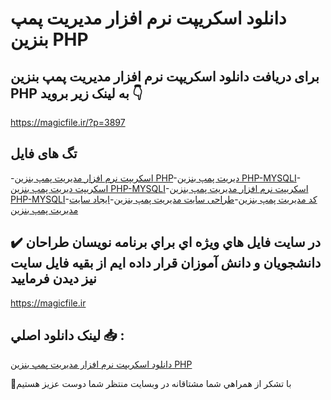 # دانلود اسکریپت نرم افزار مدیریت پمپ بنزین PHP

## برای دریافت دانلود اسکریپت نرم افزار مدیریت پمپ بنزین PHP به لینک زیر بروید 👇

https://magicfile.ir/?p=3897

## تگ های فایل

-[اسکریپت نرم افزار مدیریت پمپ بنزین PHP](https://magicfile.ir/product/%d8%a7%d8%b3%da%a9%d8%b1%db%8c%d9%be%d8%aa%d9%86%d8%b1%d9%85-%d8%a7%d9%81%d8%b2%d8%a7%d8%b1-%d9%85%d8%af%db%8c%d8%b1%db%8c%d8%aa-%d9%be%d9%85%d9%be-%d8%a8%d9%86%d8%b2%db%8c%d9%86-php/)-[دیریت پمپ بنزین PHP-MYSQLI](https://magicfile.ir/product/%d8%a7%d8%b3%da%a9%d8%b1%db%8c%d9%be%d8%aa%d9%86%d8%b1%d9%85-%d8%a7%d9%81%d8%b2%d8%a7%d8%b1-%d9%85%d8%af%db%8c%d8%b1%db%8c%d8%aa-%d9%be%d9%85%d9%be-%d8%a8%d9%86%d8%b2%db%8c%d9%86-php/)-[اسکریپت دیریت پمپ بنزین PHP-MYSQLI](https://magicfile.ir/product/%d8%a7%d8%b3%da%a9%d8%b1%db%8c%d9%be%d8%aa%d9%86%d8%b1%d9%85-%d8%a7%d9%81%d8%b2%d8%a7%d8%b1-%d9%85%d8%af%db%8c%d8%b1%db%8c%d8%aa-%d9%be%d9%85%d9%be-%d8%a8%d9%86%d8%b2%db%8c%d9%86-php/)-[اسکریپت نرم افزار مدیریت پمپ بنزین PHP-MYSQLI](https://magicfile.ir/product/%d8%a7%d8%b3%da%a9%d8%b1%db%8c%d9%be%d8%aa%d9%86%d8%b1%d9%85-%d8%a7%d9%81%d8%b2%d8%a7%d8%b1-%d9%85%d8%af%db%8c%d8%b1%db%8c%d8%aa-%d9%be%d9%85%d9%be-%d8%a8%d9%86%d8%b2%db%8c%d9%86-php/)-[کد مدیریت پمپ بنزین](https://magicfile.ir/product/%d8%a7%d8%b3%da%a9%d8%b1%db%8c%d9%be%d8%aa%d9%86%d8%b1%d9%85-%d8%a7%d9%81%d8%b2%d8%a7%d8%b1-%d9%85%d8%af%db%8c%d8%b1%db%8c%d8%aa-%d9%be%d9%85%d9%be-%d8%a8%d9%86%d8%b2%db%8c%d9%86-php/)-[طراحی سایت مدیریت پمپ بنزین](https://magicfile.ir/product/%d8%a7%d8%b3%da%a9%d8%b1%db%8c%d9%be%d8%aa%d9%86%d8%b1%d9%85-%d8%a7%d9%81%d8%b2%d8%a7%d8%b1-%d9%85%d8%af%db%8c%d8%b1%db%8c%d8%aa-%d9%be%d9%85%d9%be-%d8%a8%d9%86%d8%b2%db%8c%d9%86-php/)-[ایجاد سایت مدیریت پمپ بنزین](https://magicfile.ir/product/%d8%a7%d8%b3%da%a9%d8%b1%db%8c%d9%be%d8%aa%d9%86%d8%b1%d9%85-%d8%a7%d9%81%d8%b2%d8%a7%d8%b1-%d9%85%d8%af%db%8c%d8%b1%db%8c%d8%aa-%d9%be%d9%85%d9%be-%d8%a8%d9%86%d8%b2%db%8c%d9%86-php/)

## ✔️ در سايت فايل هاي ويژه اي براي برنامه نويسان طراحان دانشجويان و دانش آموزان قرار داده ايم از بقيه فايل سايت نيز ديدن فرماييد

https://magicfile.ir


## لينک دانلود اصلي 📥 :

[دانلود اسکریپت نرم افزار مدیریت پمپ بنزین PHP](https://magicfile.ir/product/%d8%a7%d8%b3%da%a9%d8%b1%db%8c%d9%be%d8%aa%d9%86%d8%b1%d9%85-%d8%a7%d9%81%d8%b2%d8%a7%d8%b1-%d9%85%d8%af%db%8c%d8%b1%db%8c%d8%aa-%d9%be%d9%85%d9%be-%d8%a8%d9%86%d8%b2%db%8c%d9%86-php/) 


🙏با تشکر از همراهي شما مشتاقانه در وبسایت منتظر شما دوست عزیز هستیم

